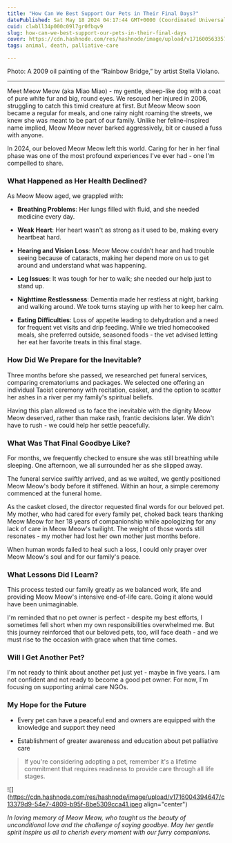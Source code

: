 ```yaml
---
title: "How Can We Best Support Our Pets in Their Final Days?"
datePublished: Sat May 18 2024 04:17:44 GMT+0000 (Coordinated Universal Time)
cuid: clwbll34p000c09l7gr0fbqv9
slug: how-can-we-best-support-our-pets-in-their-final-days
cover: https://cdn.hashnode.com/res/hashnode/image/upload/v1716005633573/a6ac4381-e015-4fda-b5e0-5049cc9f22e9.avif
tags: animal, death, palliative-care

---
```


Photo: A 2009 oil painting of the “Rainbow Bridge,” by artist Stella Violano.

---

Meet Meow Meow (aka Miao Miao) - my gentle, sheep-like dog with a coat of pure white fur and big, round eyes. We rescued her injured in 2006, struggling to catch this timid creature at first. But Meow Meow soon became a regular for meals, and one rainy night roaming the streets, we knew she was meant to be part of our family. Unlike her feline-inspired name implied, Meow Meow never barked aggressively, bit or caused a fuss with anyone.

In 2024, our beloved Meow Meow left this world. Caring for her in her final phase was one of the most profound experiences I've ever had - one I'm compelled to share.

### What Happened as Her Health Declined?

As Meow Meow aged, we grappled with:

* **Breathing Problems**: Her lungs filled with fluid, and she needed medicine every day.
    
* **Weak Heart**: Her heart wasn't as strong as it used to be, making every heartbeat hard.
    
* **Hearing and Vision Loss**: Meow Meow couldn’t hear and had trouble seeing because of cataracts, making her depend more on us to get around and understand what was happening.
    
* **Leg Issues**: It was tough for her to walk; she needed our help just to stand up.
    
* **Nighttime Restlessness**: Dementia made her restless at night, barking and walking around. We took turns staying up with her to keep her calm.
    
* **Eating Difficulties**: Loss of appetite leading to dehydration and a need for frequent vet visits and drip feeding. While we tried homecooked meals, she preferred outside, seasoned foods - the vet advised letting her eat her favorite treats in this final stage.
    

### How Did We Prepare for the Inevitable?

Three months before she passed, we researched pet funeral services, comparing crematoriums and packages. We selected one offering an individual Taoist ceremony with recitation, casket, and the option to scatter her ashes in a river per my family's spiritual beliefs.

Having this plan allowed us to face the inevitable with the dignity Meow Meow deserved, rather than make rash, frantic decisions later. We didn't have to rush - we could help her settle peacefully.

### What Was That Final Goodbye Like?

For months, we frequently checked to ensure she was still breathing while sleeping. One afternoon, we all surrounded her as she slipped away.

The funeral service swiftly arrived, and as we waited, we gently positioned Meow Meow's body before it stiffened. Within an hour, a simple ceremony commenced at the funeral home.

As the casket closed, the director requested final words for our beloved pet. My mother, who had cared for every family pet, choked back tears thanking Meow Meow for her 18 years of companionship while apologizing for any lack of care in Meow Meow's twilight. The weight of those words still resonates - my mother had lost her own mother just months before.

When human words failed to heal such a loss, I could only prayer over Meow Meow's soul and for our family's peace.

### What Lessons Did I Learn?

This process tested our family greatly as we balanced work, life and providing Meow Meow's intensive end-of-life care. Going it alone would have been unimaginable.

I'm reminded that no pet owner is perfect - despite my best efforts, I sometimes fell short when my own responsibilities overwhelmed me. But this journey reinforced that our beloved pets, too, will face death - and we must rise to the occasion with grace when that time comes.

### Will I Get Another Pet?

I'm not ready to think about another pet just yet - maybe in five years. I am not confident and not ready to become a good pet owner. For now, I'm focusing on supporting animal care NGOs.

### My Hope for the Future

* Every pet can have a peaceful end and owners are equipped with the knowledge and support they need
    
* Establishment of greater awareness and education about pet palliative care
    

> If you're considering adopting a pet, remember it's a lifetime commitment that requires readiness to provide care through all life stages.

![](https://cdn.hashnode.com/res/hashnode/image/upload/v1716004394647/c13379d9-54e7-4809-b95f-8be5309cca41.jpeg align="center")

*In loving memory of Meow Meow, who taught us the beauty of unconditional love and the challenge of saying goodbye. May her gentle spirit inspire us all to cherish every moment with our furry companions.*